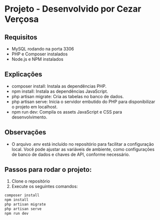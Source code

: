 # Projeto - Desenvolvido por Cezar Verçosa

## Requisitos
- MySQL rodando na porta 3306
- PHP e Composer instalados
- Node.js e NPM instalados

## Explicações
- composer install: Instala as dependências PHP.
- npm install: Instala as dependências JavaScript.
- php artisan migrate: Cria as tabelas no banco de dados.
- php artisan serve: Inicia o servidor embutido do PHP para disponibilizar o projeto em localhost.
- npm run dev: Compila os assets JavaScript e CSS para desenvolvimento.

## Observações
- O arquivo .env está incluído no repositório para facilitar a configuração local. Você pode ajustar as variáveis de ambiente, como configurações de banco de dados e chaves de API, conforme necessário.

## Passos para rodar o projeto:

1. Clone o repositório
2. Execute os seguintes comandos:

```bash
composer install
npm install
php artisan migrate
php artisan serve
npm run dev


